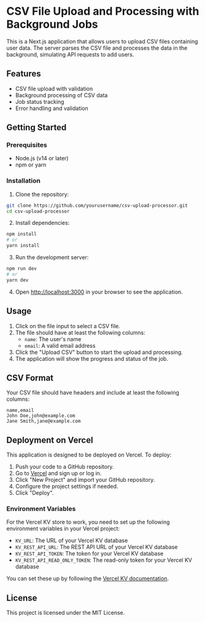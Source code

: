 # CSV File Upload and Processing with Background Jobs

This is a Next.js application that allows users to upload CSV files containing user data. The server parses the CSV file and processes the data in the background, simulating API requests to add users.

## Features

- CSV file upload with validation
- Background processing of CSV data
- Job status tracking
- Error handling and validation

## Getting Started

### Prerequisites

- Node.js (v14 or later)
- npm or yarn

### Installation

1. Clone the repository:
```bash
git clone https://github.com/yourusername/csv-upload-processor.git
cd csv-upload-processor
```

2. Install dependencies:
```bash
npm install
# or
yarn install
```

3. Run the development server:
```bash
npm run dev
# or
yarn dev
```

4. Open [http://localhost:3000](http://localhost:3000) in your browser to see the application.

## Usage

1. Click on the file input to select a CSV file.
2. The file should have at least the following columns:
   - `name`: The user's name
   - `email`: A valid email address
3. Click the "Upload CSV" button to start the upload and processing.
4. The application will show the progress and status of the job.

## CSV Format

Your CSV file should have headers and include at least the following columns:
```
name,email
John Doe,john@example.com
Jane Smith,jane@example.com
```

## Deployment on Vercel

This application is designed to be deployed on Vercel. To deploy:

1. Push your code to a GitHub repository.
2. Go to [Vercel](https://vercel.com) and sign up or log in.
3. Click "New Project" and import your GitHub repository.
4. Configure the project settings if needed.
5. Click "Deploy".

### Environment Variables

For the Vercel KV store to work, you need to set up the following environment variables in your Vercel project:

- `KV_URL`: The URL of your Vercel KV database
- `KV_REST_API_URL`: The REST API URL of your Vercel KV database
- `KV_REST_API_TOKEN`: The token for your Vercel KV database
- `KV_REST_API_READ_ONLY_TOKEN`: The read-only token for your Vercel KV database

You can set these up by following the [Vercel KV documentation](https://vercel.com/docs/storage/vercel-kv).

## License

This project is licensed under the MIT License.